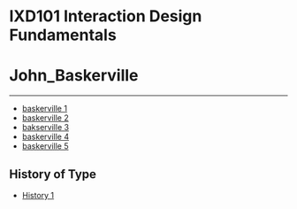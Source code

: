 IXD101 Interaction Design Fundamentals
======================================

# John_Baskerville
------------------
- [baskerville 1](https://elliethompson.github.io/john_baskerville/johnbaskerville_version1.html)
- [baskerville 2](https://elliethompson.github.io/john_baskerville/johnbaskervill_version2.html)
- [bakserville 3](https://elliethompson.github.io/john_baskerville/johnbaskerville_version3.html)
- [baskerville 4](https://elliethompson.github.io/john_baskerville/johnbaskerville_version4.html)
- [baskerville 5](https://elliethompson.github.io/john_baskerville/johnbaskerville_version5.html)


History of Type
---------------
- [History 1](https://elliethompson.github.io/john_baskerville/history%20of%20type.html)
